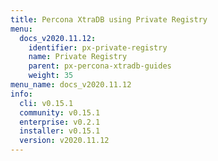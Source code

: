 ```yaml
---
title: Percona XtraDB using Private Registry
menu:
  docs_v2020.11.12:
    identifier: px-private-registry
    name: Private Registry
    parent: px-percona-xtradb-guides
    weight: 35
menu_name: docs_v2020.11.12
info:
  cli: v0.15.1
  community: v0.15.1
  enterprise: v0.2.1
  installer: v0.15.1
  version: v2020.11.12
---
```


